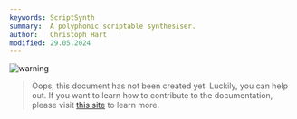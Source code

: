 ```yaml
---
keywords: ScriptSynth
summary:  A polyphonic scriptable synthesiser.
author:   Christoph Hart
modified: 29.05.2024
---
```

  
![warning](/images/icon_warning:64px)  
> Oops, this document has not been created yet. Luckily, you can help out. If you want to learn how to contribute to the documentation, please visit [this site](glossary/contributing#contributing) to learn more.  
